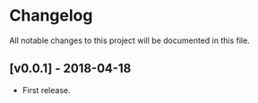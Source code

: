 # Changelog

All notable changes to this project will be documented in this file.

## [v0.0.1] - 2018-04-18

- First release.
